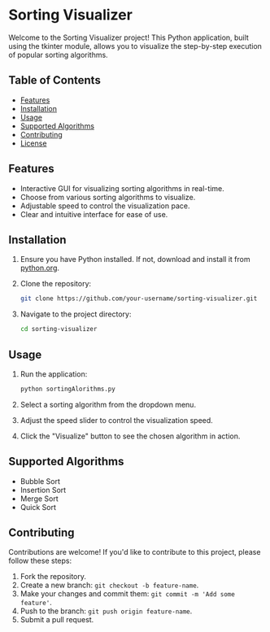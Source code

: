 # Sorting Visualizer

Welcome to the Sorting Visualizer project! This Python application, built using the tkinter module, allows you to visualize the step-by-step execution of popular sorting algorithms.

## Table of Contents
- [Features](#features)
- [Installation](#installation)
- [Usage](#usage)
- [Supported Algorithms](#supported-algorithms)
- [Contributing](#contributing)
- [License](#license)

## Features

- Interactive GUI for visualizing sorting algorithms in real-time.
- Choose from various sorting algorithms to visualize.
- Adjustable speed to control the visualization pace.
- Clear and intuitive interface for ease of use.

## Installation

1. Ensure you have Python installed. If not, download and install it from [python.org](https://www.python.org/).
2. Clone the repository:

    ```bash
    git clone https://github.com/your-username/sorting-visualizer.git
    ```

3. Navigate to the project directory:

    ```bash
    cd sorting-visualizer
    ```

## Usage

1. Run the application:

    ```bash
    python sortingAlorithms.py
    ```

2. Select a sorting algorithm from the dropdown menu.
3. Adjust the speed slider to control the visualization speed.
4. Click the "Visualize" button to see the chosen algorithm in action.

## Supported Algorithms

- Bubble Sort
- Insertion Sort
- Merge Sort
- Quick Sort

## Contributing

Contributions are welcome! If you'd like to contribute to this project, please follow these steps:

1. Fork the repository.
2. Create a new branch: `git checkout -b feature-name`.
3. Make your changes and commit them: `git commit -m 'Add some feature'`.
4. Push to the branch: `git push origin feature-name`.
5. Submit a pull request.



